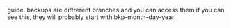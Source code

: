 guide. 
backups are diffrerent branches and you can access them if you can see this, they will probably start with bkp-month-day-year
